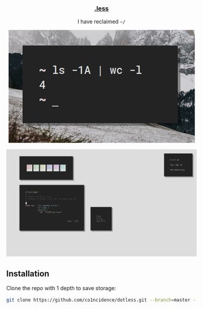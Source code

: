 <h3 align="center"><a href="https://co1ncidence.github.io/rices/">.less</a></h3>
<p align="center">I have reclaimed <code>~/</code></p>

<p align="center"

![img](screenshots/home.png)

</p>

<p align="center"

![img](screenshots/what.png)

</p>

## Installation
Clone the repo with 1 depth to save storage:
```sh
git clone https://github.com/co1ncidence/dotless.git --branch=master --depth 1
```
